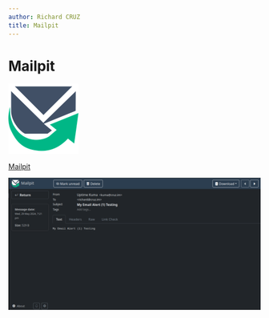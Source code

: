 ```yaml
---
author: Richard CRUZ
title: Mailpit
---
```


# Mailpit

![Logo Mailpit](../img/logo_mailpit.png)

[Mailpit](https://mailpit.axllent.org/)

![Mailpit](../img/mailpit.png)